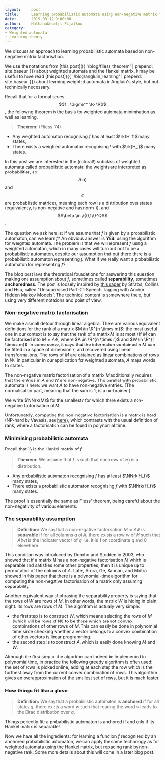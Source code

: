 ```yaml
---
layout:     post
title:      Learning probabilistic automata using non-negative matrix factorisation
date:       2019-03-12 9:00:00
author:     Nathana&euml;l Fijalkow
category: 
- Weighted automata
- Learning theory
---
```


<script type="text/x-mathjax-config">
MathJax.Hub.Config({
  TeX: {
    Macros: {
      R: "{\\mathbb{R}}",
      A: "{\\mathcal{A}}",
      rk: "{\\text{rank}}",
      NNrk: "{\\text{rank}_+}",
    }
  }
});
</script>

<p class="intro"><span class="dropcap">W</span>e discuss an approach to learning probabilistic automata based on non-negative matrix factorisation.</p>

We use the notations from [this post]({{ '/blog/fliess_theorem' | prepend: site.baseurl }}) about weighted automata and the Hankel matrix.
It may be useful to have read [this post]({{ '/blog/angluin_learning' | prepend: site.baseurl }}) about learning weighted automata in Angluin's style, but not technically necessary.

Recall that for a formal series $$f : \Sigma^* \to \R$$, the following theorem is the basis for weighted automata minimisation as well as learning.

> **Theorem:** (Fliess '74)
* Any weighted automaton recognising $f$ has at least $\rk(H_f)$ many states,
* There exists a weighted automaton recognising $f$ with $\rk(H_f)$ many states.

In this post we are interested in the (natural!) subclass of weighted automata called probabilistic automata: 
the weights are interpreted as probabilities, so $$\Delta(a)$$ and $$\alpha$$ are probabilistic matrices, 
meaning each row is a distribution over states (equivalently, is non-negative and has norm $1$), and $$\beta \in \\{0,1\\}^Q$$.


The question we ask here is: if we assume that $f$ is given by a probabilistic automaton, can we learn $f$?
An obvious answer is **YES**: using the algorithm for weighted automata.
The problem is that we will represent $f$ using a weighted automaton, which in many cases will turn out not to be a probabilistic automaton, 
despite our assumption that out there there is a probabilistic automaton representing $f$.
What if we really want a probabilistic automaton for representing $f$?

The blog post lays the theoretical foundations for answering this question making one assumption about $f$, sometimes called **separability**, sometimes **anchoredness**.
The post is loosely inspired by [this paper](http://www.aclweb.org/anthology/Q16-1018) by Stratos, Collins and Hsu, called "Unsupervised Part-Of-Speech Tagging with Anchor Hidden Markov Models".
The technical content is somewhere there, but using very different notations and point of view.

### Non-negative matrix factorisation

We make a small detour through linear algebra. 
There are various equivalent definitions for the rank of a matrix $M \in \R^{n \times m}$: the most useful one in our context is to say that the rank of a matrix $M$ is at most $r$
if $M$ can be factorised into $M = A W$, where $A \in \R^{n \times r}$ and $W \in \R^{r \times m}$. 
In some sense, it says that the information contained in $M$ can be fitted in a space of dimension $r$,
and recovered using linear transformations.
The rows of $M$ are obtained as linear combinations of rows in $W$.
In particular in our application for weighted automata, $A$ maps words to states.

The non-negative matrix factorisation of a matrix $M$ additionally requires that the entries in $A$ and $W$ are non-negative.
The parallel with probabilistic automata is here: we want $A$ to have non-negative entries. 
(The normalisation part, meaning that the sum is $1$, is a no-brainer.)

We write $\NNrk(M)$ for the smallest $r$ for which there exists a non-negative factorisation of $M$.

Unfortunately, computing the non-negative factorisation is a matrix is hard (NP-hard by Vavasis, see [here](https://arxiv.org/abs/0708.4149)), 
which contrasts with the usual definition of rank, where a factorisation can be found in polynomial time.

### Minimising probabilistic automata

Recall that $H_f$ is the Hankel matrix of $f$.

> **Theorem:**
We assume that $f$ is such that each row of $H_f$ is a distribution.
* Any probabilistic automaton recognising $f$ has at least $\NNrk(H_f)$ many states,
* There exists a probabilistic automaton recognising $f$ with $\NNrk(H_f)$ many states.

The proof is essentially the same as Fliess' theorem, being careful about the non-negativity of various elements.

<!--
Since there are some subtleties for the second item, we detail the construction of the probabilistic automaton.
We consider the family of vectors given by rows of $H_f$. Let us consider $X$ indexing a basis of this family; in other words,
every row of $H_f$ is a linear combination with non-negative coefficients of the rows in $X$.
Since the rows are distributions, this linear combination is actually a convex combination.

Unlike in the weighted automaton case, we cannot assume that $\varepsilon \in X$.
However, $H_f(\varepsilon,\Sigma^*)$ is a convex combination of the rows in $X$, hence

$$H_f(\varepsilon,\Sigma^*) = \sum_{x \in X} \alpha(x) H_f(x,\Sigma^*)$$

We construct the probabilistic automaton $$\A$$ as follows. 
* The set of states is $$X$$. 
* The initial vector is $$\alpha$$.
* The transition is defined to satisfy $$H_f(X a, \Sigma^*) = \Delta(a) \cdot H_f(X, \Sigma^*)$$.
* The final vector is **$$1$$**, the constant vector equal to $1$.

To see that there exists $\Delta(a)$ such that $$H_f(X a, \Sigma^*) = \Delta(a) \cdot H_f(X, \Sigma^*)$$,
let $x \in X$. We decompose $H_f(xa,\Sigma^*)$ on the basis $$\{H_f(x,\Sigma^*) \mid x \in X\}$$:
there exists $$\Delta(a)(x,x')$$ non-negative such that

$$H_f(xa,\Sigma^*) = \sum_{x' \in X} \Delta(a)(x,x') \cdot H_f(x',\Sigma^*)$$.

To see that $\A$ recognises $f$ one uses the same induction as for the weighted automaton case.
-->

### The separability assumption

> **Definition:**
We say that a non-negative factorisation $M = AW$ is **separable** if for all columns $q$ of $A$, there exists a row $w$ of $M$
such that $A(w)$ is the indicator vector of $q$, i.e. it is $1$ on coordinate $q$ and $0$ elsewhere.

This condition was introduced by Donoho and Stodden in 2003, who showed that if a matrix $M$ has a non-negative factorisation $M$ which is separable and satisfies some other properties, 
then it is unique up to permutation of the columns of $A$.
Later, Arora, Ge, Kannan, and Moitra showed in [this paper](https://arxiv.org/abs/1111.0952) that there is a polynomial-time algorithm for computing the non-negative factorisation of a matrix only assuming separability.

Another equivalent way of phrasing the separability property is saying that the rows of $W$ are rows of $M$.
In other words, the matrix $W$ is hiding in plain sight: its rows are rows of $M$.
The algorithm is actually very simple: 
* the first step is to construct $W$, which means selecting the rows of $M$ (which will be rows of $W$) to be those which are not convex combinations of other rows of $M$. 
This can easily be done in polynomial time since checking whether a vector belongs to a convex combination of other vectors is linear programming.
* the second step is to construct $A$, which is easily done knowing $M$ and $W$.

Although the first step of the algorithm can indeed be implemented in polynomial time, in practice the following greedy algorithm is often used: 
the set of rows is picked online, adding at each step the row which is the furthest away from the current convex combination of rows.
This algorithm gives an overapproximation of the smallest set of rows, but it is much faster.

### How things fit like a glove

> **Definition:**
We say that a probabilistic automaton is **anchored** if for all states $q$, there exists a word $w$
such that reading the word $w$ leads to the Dirac distribution over $q$.

Things perfectly fit: a probabilistic automaton is anchored if and only if its Hankel matrix is separable!

Now we have all the ingredients: for learning a function $f$ recognised by an anchored probabilistic automaton, we can apply the same technology as for weighted automata using the Hankel matrix,
but replacing rank by non-negative rank. Some more details about this will come in a later blog post.


